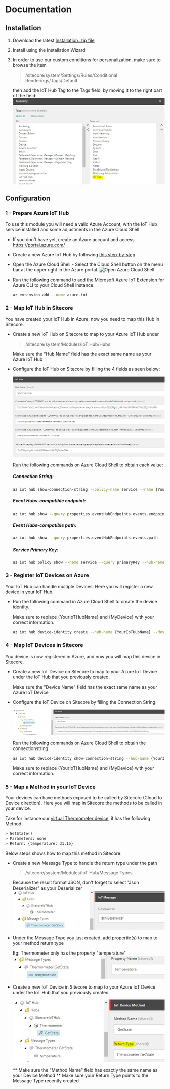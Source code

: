 # Documentation

## Installation

1. Download the latest [Installation .zip file](https://github.com/peplau/Sitecore-IoT-Hub/blob/master/sc.package)

2. Install using the Installation Wizard

3. In order to use our custom conditions for personalization, make sure to browse the item

    > /sitecore/system/Settings/Rules/Conditional Renderings/Tags/Default 

    then add the IoT Hub Tag to the Tags field, by moving it to the right part of the field:
    ![Conditional Rendering Tags](images/Conditional%20Rendering%20Tags%20field.jpg?raw=true "Conditional Rendering Tags") 

## Configuration

### 1 - Prepare Azure IoT Hub

To use this module you will need a valid Azure Account, with the IoT Hub service installed and some adjustments in the Azure Cloud Shell

* If you don't have yet, create an Azure account and access https://portal.azure.com/

* Create a new Azure IoT Hub by following [this step-by-step](https://www.techrepublic.com/article/how-to-create-an-iot-hub-in-microsoft-azure/)

* Open the Azure Cloud Shell - Select the Cloud Shell button on the menu bar at the upper right in the Azure portal.
    ![Open Azure Cloud Shell](https://docs.microsoft.com/en-us/azure/includes/media/cloud-shell-try-it/hdi-cloud-shell-menu.png "Open Azure Cloud Shell")

* Run the following command to add the Microsoft Azure IoT Extension for Azure CLI to your Cloud Shell instance. 
    ```sh
    az extension add --name azure-iot
    ```


### 2 - Map IoT Hub in Sitecore

You have created your IoT Hub in Azure, now you need to map this Hub in Sitecore.

* Create a new IoT Hub on Sitecore to map to your Azure IoT Hub under 
    > /sitecore/system/Modules/IoT Hub/Hubs
   
   Make sure the "Hub Name" field has the exact same name as your Azure IoT Hub

* Configure the IoT Hub on Sitecore by filling the 4 fields as seen below:

    ![IoT Hub Configured](images/IoT-Hub-Configuration.jpg?raw=true "IoT Hub Configured") 

    Run the following commands on Azure Cloud Shell to obtain each value:

    ##### Connection String: 
    ```sh
    az iot hub show-connection-string --policy-name service --name {YourIoTHubName} --output table
    ```

    ##### Event Hubs-compatible endpoint: 
    ```sh
    az iot hub show --query properties.eventHubEndpoints.events.endpoint --name {YourIoTHubName}
    ```

    ##### Event Hubs-compatible path: 
    ```sh
    az iot hub show --query properties.eventHubEndpoints.events.path --name {YourIoTHubName}
    ```

    ##### Service Primary Key:
    ```sh
    az iot hub policy show --name service --query primaryKey --hub-name {YourIoTHubName}
    ```


### 3 - Register IoT Devices on Azure

Your IoT Hub can handle multiple Devices. Here you will register a new device in your IoT Hub.

* Run the following command in Azure Cloud Shell to create the device identity. 

  Make sure to replace {YourIoTHubName} and {MyDevice} with your correct information.

    ```sh
    az iot hub device-identity create --hub-name {YourIoTHubName} --device-id {MyDevice}
    ```


### 4 - Map IoT Devices in Sitecore

You device is now registered in Azure, and now you will map this device in Sitecore.

* Create a new IoT Device on Sitecore to map to your Azure IoT Device under the IoT Hub that you previously created.

  Make sure the "Device Name" field has the exact same name as your Azure IoT Device

* Configure the IoT Device on Sitecore by filling the Connection String:

    ![IoT Device Configured](images/IoT-Device-Config.jpg?raw=true "IoT Device Configured") 

    Run the following commands on Azure Cloud Shell to obtain the connectionstring:

    ```sh
    az iot hub device-identity show-connection-string --hub-name {YourIoTHubName} --device-id {MyDevice} --output table
    ```

    Make sure to replace {YourIoTHubName} and {MyDevice} with your correct information.


### 5 - Map a Method in your IoT Device 

Your devices can have methods exposed to be called by Sitecore (Cloud to Device direction). 
Here you will map in Sitecore the methods to be called in your device.

Take for instance our [virtual Thermometer device](/IoTDevices/Thermometer), it has the following Method:

    > GetState()
    > Parameters: none
    > Return: {temperature: 31.15}

Below steps shows how to map this method in Sitecore.

* Create a new Message Type to handle the return type under the path

    > /sitecore/system/Modules/IoT Hub/Message Types

    Because the result format JSON, don't forget to select "Json Deserializer" as your Deserializer
    ![Thermometer GetState](images/Message-Type-GetState.jpg?raw=true "Thermometer GetState") 

* Under the Message Type you just created, add propertie(s) to map to your method return type

    Eg: Thermometer only has the property "temperature"
    ![Property temperature](images/Message-Property.jpg?raw=true "Property temperature") 

* Create a new IoT Device in Sitecore to map to your Azure IoT Device under the IoT Hub that you previously created.

    ![Method GetState in Sitecore](images/Create-Method.jpg?raw=true "Method GetState in Sitecore")

    ** Make sure the "Method Name" field has exactly the same name as your Device Method
    ** Make sure your Return Type points to the Message Type recently created
